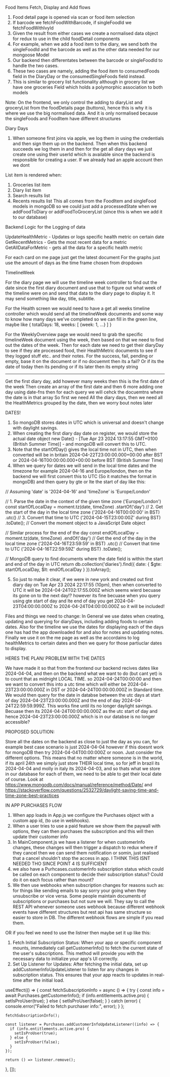 Food Items Fetch, Display and Add flows

1. Food detail page is opened via scan or food item selection
2. If barcode we fetchFoodWithBarcode, if singleFoodId we fetchFoodWithIvyId
3. Given the result from either cases we create a normalised data object for redux to use in the child foodDetail components
4. For example, when we add a food item to the diary, we send both the singleFoodId and the barcode as well as the other data needed for our mongoose Model
5. Our backend then differentates between the barcode or singleFoodId to handle the two cases.
6. These two cases are namely, adding the food item to consumedFoods field in the DiaryDay or the consumedSingleFoods field instead.
7. This is similar to grocery list functionality although in grocery list we have one groceries Field which holds a polymorphic association to both models


Note: On the frontend, we only control the adding to diaryList and groceryList from the foodDetails page (buttons), hence this is why it is where we use the big normalised data. And it is only normalised because the singleFoods and FoodItem have different structures


Diary Days

1. When someone first joins via apple, we log them in using the credentials and then sign them up on the backend. Then when this backend succeeds we log them in and then for the get all diary days we just create one using their userId which is available since the backend is responsible for creating a user. If we already had an apple account then we dont


List item is rendered when:
1. Groceries list item
2. Diary list item
3. Search results list
4. Recents results list
This all comes from the FoodItem and singleFood models in mongoDB so we could just add a processedState when we addFoodToDiary or addFoodToGroceryList (since this is when we add it to our database)

Backend Logic for the Logging of data

UpdateHealthMetric - Updates or logs specific health metric on certain date
GetRecentMetrics - Gets the most recent data for a metric
GetAllDataForMetric - gets all the data for a specific health metric

For each card on me page just get the latest document
For the graphs just use the amount of days as the time frame chosen from dropdown


TimelineWeek

For the diary page we will use the timeline week controller to find out the date since the first diary document and use that to figure out what week of the timeline were on and send that data to the diary page to display it. It may send something like day, title, subtitle.

For the Health screen we would need to have a get all weeks timeline controller which would send all the timelineWeek documents and some way to know how many days we've completed so we can fill in the green line, maybe like
{
  totalDays: 18,
  weeks: [
    {week: 1,
    ...}
  ]
}

For the WeeklyOverview page we would need to grab the specific timelineWeek document using the week, then based on that we need to find out the dates of the week. Then for each date we need to get their diaryDay to see if they ate processed food, their HealthMetric documents to see if they logged stuff etc.. and their notes. For the success, fail, pending or empty, base it on the document or if no docuemnt then its a fail? Or if its the date of today then its pending or if its later then its empty string

--- 
Get the first diary day, add however many weeks then this is the first date of the week
Then create an array of the first date and then 6 more adding one day using date-fns
then for each query we will cehck the docuemtns where the date is in that array
So first we need All the diary days, then we need all the HealthMetrics grouped by the date, then we worry bout notes later 


DATES!
1. So mongoDB stores dates in UTC which is universal and doesn't change with daylight savings.
2. When creating the first diary day date on register, we would store the actual date object new Date() - [Tue Apr 23 2024 13:17:55 GMT+0100 (British Summer Time)] - and mongoDB will convert this to UTC.
3. Note that the startOfDay() gives the local time not in UTC, then when converted will be in britain 2024-04-22T23:00:00.000+00:00 after BST or 2024-04-16T00:00:00.000+00:00 before BST (British Summer Time)
4. When we query for dates we will send in the local time dates and the timezone for example 2024-04-16 and Europe/london, then on the backend we will first convert this to UTC (So it matches the format in mongoDB) and then query by gte or lte the start of day like this:

// Assuming 'date' is '2024-04-16' and 'timeZone' is 'Europe/London'

// 1. Parse the date in the context of the given time zone ('Europe/London')
const startOfLocalDay = moment.tz(date, timeZone)
  .startOf('day') // 2. Get the start of the day in the local time zone ('2024-04-16T00:00:00' in BST)
  .utc()          // 3. Convert that time to UTC ('2024-04-15T23:00:00Z' during BST)
  .toDate();      // Convert the moment object to a JavaScript Date object

// Similar process for the end of the day
const endOfLocalDay = moment.tz(date, timeZone)
  .endOf('day')   // Get the end of the day in the local time zone ('2024-04-16T23:59:59' in BST)
  .utc()          // Convert that time to UTC ('2024-04-16T22:59:59Z' during BST)
  .toDate();

// MongoDB query to find documents where the date field is within the start and end of the day in UTC
return db.collection('diaries').find({
  date: {
    $gte: startOfLocalDay,
    $lt: endOfLocalDay
  }
}).toArray();

5. So just to make it clear, if we were in new york and created out first diary day on Tue Apr 23 2024 22:17:55  (10pm), then when converted to UTC it will be 2024-04-24T02:17:55.000Z which seems wierd becuase its gone on to the next day!? however its fine becuase when you query using gte start of day and lte end of day you get 2024-04-23T04:00:00.000Z to 2024-04-24T04:00:00.000Z so it will be included!

Files and things we need to change:
In General we use dates when creating, updating and querying for diaryDays, including adding foods to certain dates. Also for the timeline we use the dates for displaying each of the days one has had the app downloaded for and also for notes and updating notes. Finally we use it on the me page as well as the accordains to log healthMetrics to certain dates and then we query for those partiuclar dates to display.


HERES THE PLAN/ PROBLEM WITH THE DATES

We have made it so that from the frontend our backend recives dates like 2024-04-04,
and then on the backend what we want to do (but cant yet) is to count that as midnight LOCAL TIME. so 2024-04-24T00:00:00 and then we want to convert this into a utc time which will either be 2024-04-23T23:00:00.000Z in DST or 2024-04-24T00:00:00.000Z in Standard time. We would then query for the date in databse between the utc days at start of day 2024-04-23T23:00:00.000Z and the end of day 2024-04-24T22:59:59.999Z.
This works fine until its no longer daylight savings. Becuase then its 2024-04-24T00:00:00.000Z as the utc start of day and hence 2024-04-23T23:00:00.000Z which is in our databse is no longer accessible? 

PROPOSED SOLUTION:

Store all the dates on the backend as close to just the day as you can, for example best case scenario is just 2024-04-04 however if this doesnt work for mongoDB then try 2024-04-04T00:00:000Z or noon. Just consider the different options. This means that no matter where someone is in the world, if its april 24th we simply just store THEIR local time, so for jeff in brazil its 2024-04-04 and molly in italy its 2024-04-03, and so thats what we store in our database for each of them, we need to be able to get their local date of course. 
Look at https://www.mongodb.com/docs/manual/reference/method/Date/ and https://stackoverflow.com/questions/2532729/daylight-saving-time-and-time-zone-best-practices


IN APP PURCHASES FLOW

1. When app loads in App.js we configure the Purchases object with a custom app id, (to use in webhooks).
2. When a user tries to use a paid feature we show them the paywall with options, they can then purchases the subscription and this will then update their customer info
3. In MainComponent.js we have a listener for when customerInfo changes, these changes will then trigger a dispatch to redux where if they cancel then we can send them notification or somin, just realised that a cancel shouldn't stop the access in 
app. I THINK THIS ISNT NEEDED THO SINCE POINT 4 IS SUFFICIENT
4. we also have a Purhcases.customerInfo subscription status which could be called on each component to decide their subscription status? Could do it on each focus rather than mount? 
5. We then use webhooks when subscription changes for reasons such as: for things like sending emails to say sorry your going when they unsubscribe or vice versa. Some people maintain documents of subscriptions or purchases but not sure we will. They say to call the REST API whenever someone uses webhook because different webhook events have different structures but rest api has same structure so easier to store in DB. The different webhook flows are simple if you read them.


OR if you feel we need to use the listner then maybe set it up like this:
1. Fetch Initial Subscription Status: When your app or specific component mounts, immediately call getCustomerInfo() to fetch the current state of the user's subscriptions. This method will provide you with the necessary data to initialize your app's UI correctly.
2. Set Up Listener for Updates: After fetching the initial data, set up addCustomerInfoUpdateListener to listen for any changes in subscription status. This ensures that your app reacts to updates in real-time after the initial load.

useEffect(() => {
    const fetchSubscriptionInfo = async () => {
      try {
        const info = await Purchases.getCustomerInfo();
        if (info.entitlements.active.pro) {
          setIsProUser(true);
        } else {
          setIsProUser(false);
        }
      } catch (error) {
        console.error("Failed to fetch purchaser info:", error);
      }
    };

    fetchSubscriptionInfo();

    const listener = Purchases.addCustomerInfoUpdateListener((info) => {
      if (info.entitlements.active.pro) {
        setIsProUser(true);
      } else {
        setIsProUser(false);
      }
    });

    return () => listener.remove();
  }, []);

